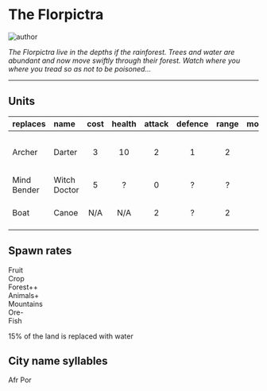 # The Florpictra

![author](https://img.shields.io/badge/author-THomez%233628-%237289DA)

*The Florpictra live in the depths if the rainforest. Trees and water are abundant and now move swiftly through their forest. Watch where you where you tread so as not to be poisoned...*

---

## Units

| replaces | name | cost | health | attack | defence | range | movement | skills |
|:---------|:-----|:----:|:------:|:------:|:-------:|:-----:|:--------:|:-------|
| Archer | Darter | 3 | 10 | 2 | 1 | 2 | 1 | Dash, Pierce, Escape, Poison |
| Mind Bender | Witch Doctor | 5 | ? | 0 | ? | ? | ? | Poison, Convert |
| Boat | Canoe | N/A | N/A | 2 | ? | 2 | 2 | Carry, Dash, Escape |

## Spawn rates

Fruit  
Crop  
Forest++  
Animals+  
Mountains  
Ore-  
Fish  

15% of the land is replaced with water

## City name syllables

Afr Por
